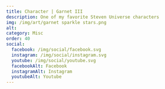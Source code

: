 ```yaml
---
title: Character | Garnet III
description: One of my favorite Steven Universe characters
img: /img/art/garnet sparkle stars.png
alt: 
category: Misc
order: 40
social:
  facebook: /img/social/facebook.svg
  instagram: /img/social/instagram.svg
  youtube: /img/social/youtube.svg
  facebookAlt: Facebook
  instagramAlt: Instagram
  youtubeAlt: Youtube
---
```

